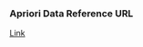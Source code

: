 ### Apriori Data Reference URL
[Link](https://hands-on.cloud/apriori-algorithm-python-implementation/)